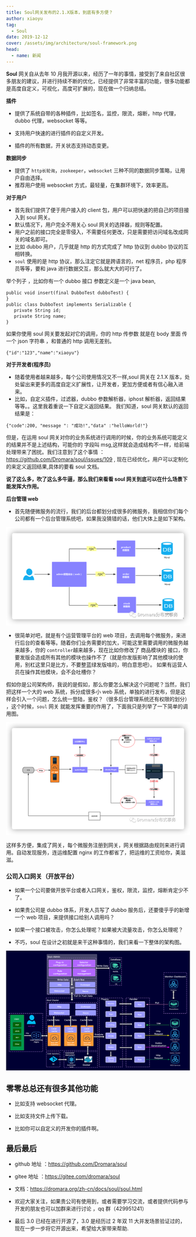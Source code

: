 ```yaml
---
title: Soul网关发布的2.1.X版本，到底有多方便？
author: xiaoyu
tag:
  - Soul
date: 2019-12-12
cover: /assets/img/architecture/soul-framework.png
head:
  - name: 新闻
---
```


**Soul** 网关自从去年 10 月我开源以来，经历了一年的事情，接受到了来自社区很多朋友的建议，并进行持续不断的优化，已经提供了非常丰富的功能，很多功能都是高度自定义，可视化，高度可扩展的，现在做一个归纳总结。

**插件**

- 提供了系统自带的各种插件，比如签名，监控，限流，熔断，http 代理，dubbo 代理，websocket 等等。

- 支持用户快速的进行插件的自定义开发。

- 插件的所有数据，开关状态支持动态变更。

**数据同步**

- 提供了 `http长轮询`，`zookeeper`，`websocket` 三种不同的数据同步策略，让用户自由选择。
- 推荐用户使用 websocket 方式，最轻量，在集群环境下，效率更高。

**对于用户**

- 首先我们提供了便于用户接入的 client 包，用户可以把快速的把自己的项目接入到 soul 网关。
- 默认情况下，用户完全不用关心 soul 网关的选择器，规则等配置。
- 用户之前的接口完全是零侵入，不需要任何更改，只是需要把访问域名改成网关的域名即可。
- 比如 dubbo 用户，几乎就是 http 的方式完成了 http 协议到 dubbo 协议的互相转换。
- `soul` 使用的是 http 协议，那么注定它就是跨语言的，net 程序员，php 程序员等等，要和 java 进行数据交互，那么就大大的可行了。

举个列子 ，比如你有一个 dubbo 接口 参数定义是一个 java bean,

```
public void insert(final DubboTest dubboTest) {
}
public class DubboTest implements Serializable {
   private String id;
   private String name;
}
```

如果你使用 soul 网关要发起对它的调用，你的 http 传参数 就是在 body 里面 传一个 json 字符串 ，和普通的 http 调用无差别。

```
{"id":"123","name":"xiaoyu"}
```

**对于开发者(程序员)**

- 随着使用者越来越多，每个公司使用情况又不一样,soul 网关在 2.1.X 版本，处处留出来更多的高度自定义扩展性，让开发者，更加方便或者有信心融入进来。
- 比如，自定义插件，过滤器，dubbo 参数解析器，iphost 解析器，返回结果等等。。这里我着重说一下自定义返回结果。
  我们知道，soul 网关默认的返回结果是：

```
{"code":200, "message ": "成功!","data" :"helloWorld!"}
```

但是，在运用 soul 网关对你的业务系统进行调用的时候，你的业务系统可能定义的结果并不是上述结构，可能你的 字段叫 msg,这样就会造成结构不一样，给前端处理带来了困扰。我们注意到了这个事情 ：https://github.com/Dromara/soul/issues/109 , 现在已经优化，用户可以定制化的来定义返回结果,具体的要看 soul 文档。

**说了这么多，吹了这么多牛逼，那么我们来看看 soul 网关到底可以在什么场景下能发挥大作用。**

**后台管理 web**

- 首先随便微服务的流行，我们的后台都划分成很多的微服务，我相信你们每个公司都有一个后台管理系统吧，如果我没猜错的话，他们大体上是如下架构。

![soul-rpc](/assets/img/architecture/soul-rpc.png)

- 很简单对吧，就是有个运营管理平台的 web 项目，去调用每个微服务，来进行后台的查看等等。随着你们业务需要的加大，可能这里需要调用的微服务越来越多，你的 `controller`越来越多，现在比如你修改了 商品模块的 接口，你要发版会造成所有其他的模块也操作不了（就是你发版影响了其他模块的使用，别杠这里只是比方，不要整蓝绿发版啥的，明白意思吧）。
  如果有运营人员在操作其他模块，会不会吐槽你？

假如你是公司架构师，我说的是假如，那么你要怎么解决这个问题呢？当然，我们把这样一个大的 web 系统，拆分成很多小 web 系统，单独的进行发布，但是这样会引入一个问题，怎么统一登陆，鉴权？（很多后台管理系统还有权限的划分） ，这个时候，`soul` 网关 就能发挥重要的作用了，下面我只是列举了一下简单的调用图。

![soul-admin](/assets/img/architecture/soul-admin-1.png)

这样多方便，集成了网关，每个微服务注册到网关，网关根据路由规则来进行调用。自动发现服务，连运维配置 nginx 的工作都省了，把运维的工资给你，美滋滋。

### 公司入口网关（开放平台）

- 如果一个公司要做开放平台或者入口网关，鉴权，限流，监控，熔断肯定少不了。

- 如果贵公司是 dubbo 体系，开发人员写了 dubbo 服务后，还要傻乎乎的新增一个 web 项目，来提供接口给别人调用吗？

- 如果一个接口被攻击，你怎么处理呢？如果被大流量攻击，你怎么处理呢？

- 不巧，soul 在设计之初就是来干这种事情的，我们来看一下整体的架构图。

![soul-framework](/assets/img/architecture/soul-framework.png)

## 零零总总还有很多其他功能

- 比如支持 websocket 代理。
- 比如支持文件上传下载。

- 比如你可以自定义的开发你的插件啊。

## 最后最后

- github 地址 ：https://github.com/Dromara/soul

- gitee 地址 ：https://gitee.com/dromara/soul

- 文档：https://dromara.org/zh-cn/docs/soul/soul.html

- 欢迎大家关注，如果贵公司有使用到，或者需要学习交流，或者提供代码参与开发的朋友也可以加群来进行讨论 ，qq 群（429951241）

- 最后 3.0 已经在进行开源了，3.0 是经历过 2 年双 11 大并发场景验证过的，现在一步一步将它开源出来，希望给大家带来帮助.
